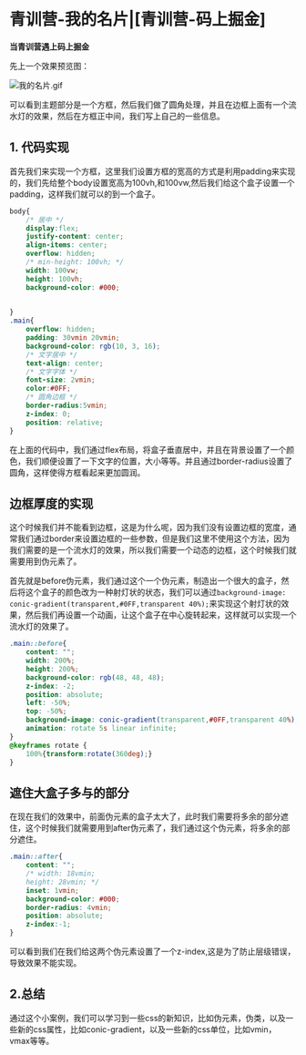 # 青训营-我的名片|[青训营-码上掘金]

**当青训营遇上码上掘金**

先上一个效果预览图：

![我的名片.gif](https://p1-juejin.byteimg.com/tos-cn-i-k3u1fbpfcp/6ec82a65c7b8426dbeb41279ec4e3412~tplv-k3u1fbpfcp-watermark.image?)

可以看到主题部分是一个方框，然后我们做了圆角处理，并且在边框上面有一个流水灯的效果，然后在方框正中间，我们写上自己的一些信息。

## 1. 代码实现

首先我们来实现一个方框，这里我们设置方框的宽高的方式是利用padding来实现的，我们先给整个body设置宽高为100vh,和100vw,然后我们给这个盒子设置一个padding，这样我们就可以的到一个盒子。

```css
body{
    /* 居中 */
    display:flex;
    justify-content: center;
    align-items: center;
    overflow: hidden;
    /* min-height: 100vh; */
    width: 100vw;
    height: 100vh;
    background-color: #000;

    
}
.main{
    overflow: hidden;
    padding: 30vmin 20vmin;
    background-color: rgb(10, 3, 16);
    /* 文字居中 */
    text-align: center;
    /* 文字字体 */
    font-size: 2vmin;
    color:#0FF;
    /* 圆角边框 */
    border-radius:5vmin;
    z-index: 0;
    position: relative;
}
```

在上面的代码中，我们通过flex布局，将盒子垂直居中，并且在背景设置了一个颜色，我们顺便设置了一下文字的位置，大小等等。并且通过border-radius设置了圆角，这样使得方框看起来更加圆润。

## 边框厚度的实现

这个时候我们并不能看到边框，这是为什么呢，因为我们没有设置边框的宽度，通常我们通过border来设置边框的一些参数，但是我们这里不使用这个方法，因为我们需要的是一个流水灯的效果，所以我们需要一个动态的边框，这个时候我们就需要用到伪元素了。

首先就是before伪元素，我们通过这个一个伪元素，制造出一个很大的盒子，然后将这个盒子的颜色改为一种射灯状的状态，我们可以通过`background-image: conic-gradient(transparent,#0FF,transparent 40%);`来实现这个射灯状的效果，然后我们再设置一个动画，让这个盒子在中心旋转起来，这样就可以实现一个流水灯的效果了。

```css
.main::before{
    content: "";
    width: 200%;
    height: 200%;
    background-color: rgb(48, 48, 48);
    z-index: -2;
    position: absolute;
    left: -50%;
    top: -50%;
    background-image: conic-gradient(transparent,#0FF,transparent 40%);
    animation: rotate 5s linear infinite;
}
@keyframes rotate {
    100%{transform:rotate(360deg);}
}
```

## 遮住大盒子多与的部分

在现在我们的效果中，前面伪元素的盒子太大了，此时我们需要将多余的部分遮住，这个时候我们就需要用到after伪元素了，我们通过这个伪元素，将多余的部分遮住。

```css
.main::after{
    content: "";
    /* width: 18vmin;
    height: 28vmin; */
    inset: 1vmin;
    background-color: #000;
    border-radius: 4vmin;
    position: absolute;
    z-index:-1;
}
```

可以看到我们在我们给这两个伪元素设置了一个z-index,这是为了防止层级错误，导致效果不能实现。

## 2.总结

通过这个小案例，我们可以学习到一些css的新知识，比如伪元素，伪类，以及一些新的css属性，比如conic-gradient，以及一些新的css单位，比如vmin，vmax等等。